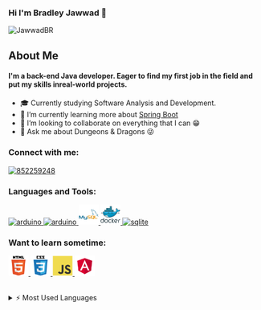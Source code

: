 ### Hi I'm Bradley Jawwad 👋
<p align=left> <img src=https://komarev.com/ghpvc/?username=JawwadBR alt=JawwadBR /> </p>
<h2 align="left"> About Me </h2>

#### I'm a back-end Java developer. Eager to find my first job in the field and put my skills inreal-world projects.

- 🎓 Currently studying Software Analysis and Development.
- 🌱 I’m currently learning more about [Spring Boot](https://spring.io/projects/spring-boot/)
- 👯 I’m looking to collaborate on everything that I can 😁
- 💬 Ask me about Dungeons & Dragons 😜

### Connect with me:

<p align="left"> 
  <a href="https://www.linkedin.com/in/bradley-sperling/" target="blank"><img align="center" src="https://img.shields.io/badge/LinkedIn-0077B5?style=for-the-badge&logo=linkedin&logoColor=white" alt="852259248" height="30" width="110" /></a>
</p>

### Languages and Tools:

<p align="left">
  <a href="https://www.java.com/" target="_blank" rel="noreferrer">
    <img src="https://raw.githubusercontent.com/jmnote/z-icons/master/svg/java.svg" alt="arduino" width="40" height="40"/>
  </a>
  <a href="https://www.java.com/" target="_blank" rel="noreferrer">
    <img src="https://notearena.com/wp-content/uploads/2023/03/spring-boot-480.png" alt="arduino" width="40" height="40"/>
  </a>
<a href="https://www.mysql.com/" target="_blank" rel="noreferrer"> <img src="https://raw.githubusercontent.com/devicons/devicon/master/icons/mysql/mysql-original-wordmark.svg" alt="mysql" width="40" height="40"/> </a>
<a href="https://www.docker.com/" target="_blank" rel="noreferrer"> <img src="https://raw.githubusercontent.com/devicons/devicon/master/icons/docker/docker-original-wordmark.svg" alt="docker" width="40" height="40"/>
<a href="https://www.sqlite.org/" target="_blank" rel="noreferrer"> <img src="https://www.vectorlogo.zone/logos/sqlite/sqlite-icon.svg" alt="sqlite" width="40" height="40"/> </a>
</p>

### Want to learn sometime:

<p align="left">
<a href="https://www.w3.org/html/" target="_blank" rel="noreferrer"> <img src="https://raw.githubusercontent.com/devicons/devicon/master/icons/html5/html5-original-wordmark.svg" alt="html5" width="40" height="40"/> </a>
<a href="https://www.w3schools.com/css/" target="_blank" rel="noreferrer"> <img src="https://raw.githubusercontent.com/devicons/devicon/master/icons/css3/css3-original-wordmark.svg" alt="css3" width="40" height="40"/> </a>
<a href="https://developer.mozilla.org/en-US/docs/Web/JavaScript" target="_blank" rel="noreferrer"> <img src="https://raw.githubusercontent.com/devicons/devicon/master/icons/javascript/javascript-original.svg" alt="javascript" width="40" height="40"/> </a>
<a href="https://angular.io/docs" target="_blank" rel="noreferrer"> <img src="https://raw.githubusercontent.com/github/explore/80688e429a7d4ef2fca1e82350fe8e3517d3494d/topics/angular/angular.png" alt="javascript" width="40" height="40"/> </a>
</p>

<br/>

<details>

<summary>⚡ Most Used Languages</summary>

[![Top Langs](https://github-readme-stats.vercel.app/api/top-langs/?username=JawwadBR&layout=compact&theme=nightowl)](https://github.com/jawwadbr)

</details>
